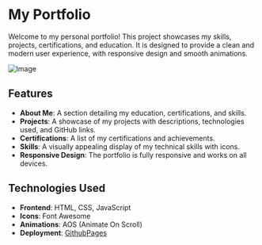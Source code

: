 # My Portfolio

Welcome to my personal portfolio! This project showcases my skills, projects, certifications, and education. It is designed to provide a clean and modern user experience, with responsive design and smooth animations.

![Image](https://github.com/user-attachments/assets/8dc3665c-681c-4875-9c69-80967801ad52)

## Features

- **About Me**: A section detailing my education, certifications, and skills.
- **Projects**: A showcase of my projects with descriptions, technologies used, and GitHub links.
- **Certifications**: A list of my certifications and achievements.
- **Skills**: A visually appealing display of my technical skills with icons.
- **Responsive Design**: The portfolio is fully responsive and works on all devices.

## Technologies Used

- **Frontend**: HTML, CSS, JavaScript
- **Icons**: Font Awesome
- **Animations**: AOS (Animate On Scroll)
- **Deployment**: [GithubPages](https://yasouimo.github.io/Portfolio/)

